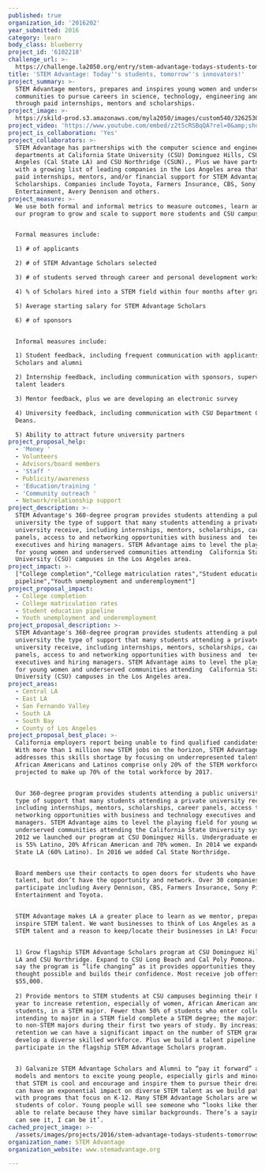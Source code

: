 ```yaml
---
published: true
organization_id: '2016202'
year_submitted: 2016
category: learn
body_class: blueberry
project_id: '6102218'
challenge_url: >-
  https://challenge.la2050.org/entry/stem-advantage-todays-students-tomorrows-innovators!
title: 'STEM Advantage: Today''s students, tomorrow''s innovators!'
project_summary: >-
  STEM Advantage mentors, prepares and inspires young women and underserved
  communities to pursue careers in science, technology, engineering and math
  through paid internships, mentors and scholarships.
project_image: >-
  https://skild-prod.s3.amazonaws.com/myla2050/images/custom540/3262530655741-team91.jpg
project_video: 'https://www.youtube.com/embed/z2t5cRSBqQA?rel=0&amp;showinfo=0'
project_is_collaboration: 'Yes'
project_collaborators: >-
  STEM Advantage has partnerships with the computer science and engineering
  departments at California State University (CSU) Dominguez Hills, CSU Los
  Angeles (Cal State LA) and CSU Northridge (CSUN)., Plus we have partnerships
  with a growing list of leading companies in the Los Angeles area that provide
  paid internships, mentors, and/or financial support for STEM Advantage
  Scholarships. Companies include Toyota, Farmers Insurance, CBS, Sony Pictures
  Entertainment, Avery Dennison and others.
project_measure: >-
  We use both formal and informal metrics to measure outcomes, learn and refine
  our program to grow and scale to support more students and CSU campuses. 


  Formal measures include:

  1) # of applicants

  2) # of STEM Advantage Scholars selected

  3) # of students served through career and personal development workshops

  4) % of Scholars hired into a STEM field within four months after graduation

  5) Average starting salary for STEM Advantage Scholars

  6) # of sponsors


  Informal measures include:

  1) Student feedback, including frequent communication with applicants,
  Scholars and alumni

  2) Internship feedback, including communication with sponsors, supervisors and
  talent leaders

  3) Mentor feedback, plus we are developing an electronic survey

  4) University feedback, including communication with CSU Department Chairs and
  Deans.

  5) Ability to attract future university partners
project_proposal_help:
  - 'Money '
  - Volunteers
  - Advisors/board members
  - 'Staff '
  - Publicity/awareness
  - 'Education/training '
  - 'Community outreach '
  - Network/relationship support
project_description: >-
  STEM Advantage's 360-degree program provides students attending a public
  university the type of support that many students attending a private
  university receive, including internships, mentors, scholarships, career
  panels, access to and networking opportunities with business and  technology
  executives and hiring managers. STEM Advantage aims to level the playing field
  for young women and underserved communities attending  California State
  University (CSU) campuses in the Los Angeles area.
project_impact: >-
  ["College completion","College matriculation rates","Student education
  pipeline","Youth unemployment and underemployment"]
project_proposal_impact:
  - College completion
  - College matriculation rates
  - Student education pipeline
  - Youth unemployment and underemployment
project_proposal_description: >-
  STEM Advantage's 360-degree program provides students attending a public
  university the type of support that many students attending a private
  university receive, including internships, mentors, scholarships, career
  panels, access to and networking opportunities with business and  technology
  executives and hiring managers. STEM Advantage aims to level the playing field
  for young women and underserved communities attending  California State
  University (CSU) campuses in the Los Angeles area.
project_areas:
  - Central LA
  - East LA
  - San Fernando Valley
  - South LA
  - South Bay
  - County of Los Angeles
project_proposal_best_place: >-
  California employers report being unable to find qualified candidates in STEM.
  With more than 1 million new STEM jobs on the horizon, STEM Advantage
  addresses this skills shortage by focusing on underrepresented talent.  Women,
  African Americans and Latinos comprise only 20% of the STEM workforce, yet are
  projected to make up 70% of the total workforce by 2017. 


  Our 360-degree program provides students attending a public university the
  type of support that many students attending a private university receive,
  including internships, mentors, scholarships, career panels, access to and
  networking opportunities with business and technology executives and hiring
  managers. STEM Advantage aims to level the playing field for young women and
  underserved communities attending the California State University system. In
  2012 we launched our program at CSU Dominguez Hills. Undergraduate enrollment
  is 55% Latino, 20% African American and 70% women. In 2014 we expanded to Cal
  State LA (60% Latino). In 2016 we added Cal State Northridge.


  Board members use their contacts to open doors for students who have the
  talent, but don’t have the opportunity and network. Over 30 companies
  participate including Avery Dennison, CBS, Farmers Insurance, Sony Pictures
  Entertainment and Toyota.


  STEM Advantage makes LA a greater place to learn as we mentor, prepare and
  inspire STEM talent. We want businesses to think of Los Angeles as a hub for
  STEM talent and a reason to keep/locate their businesses in LA! Focus areas:


  1) Grow flagship STEM Advantage Scholars program at CSU Dominguez Hills, CSU
  LA and CSU Northridge. Expand to CSU Long Beach and Cal Poly Pomona. Scholars
  say the program is “life changing” as it provides opportunities they never
  thought possible and builds their confidence. Most receive job offers over
  $55,000.
    
  2) Provide mentors to STEM students at CSU campuses beginning their Freshmen
  year to increase retention, especially of women, African American and Latino
  students, in a STEM major. Fewer than 50% of students who enter college
  intending to major in a STEM field complete a STEM degree; the majority switch
  to non-STEM majors during their first two years of study. By increasing
  retention we can have a significant impact on the number of STEM graduates and
  develop a diverse skilled workforce. Plus we build a talent pipeline to
  participate in the flagship STEM Advantage Scholars program.   


  3) Galvanize STEM Advantage Scholars and Alumni to “pay it forward” as role
  models and mentors to excite young people, especially girls and minorities,
  that STEM is cool and encourage and inspire them to pursue their dreams. We
  can have an exponential impact on diverse STEM talent as we build pathways
  with programs that focus on K-12. Many STEM Advantage Scholars are women and
  students of color. Young people will see someone who “looks like them” and be
  able to relate because they have similar backgrounds. There’s a saying ‘if I
  can see it, I can be it’.
cached_project_image: >-
  /assets/images/projects/2016/stem-advantage-todays-students-tomorrows-innovators/skild-prod.s3.amazonaws.com/myla2050/images/custom540/3262530655741-team91.jpg
organization_name: STEM Advantage
organization_website: www.stemadvantage.org

---
```

